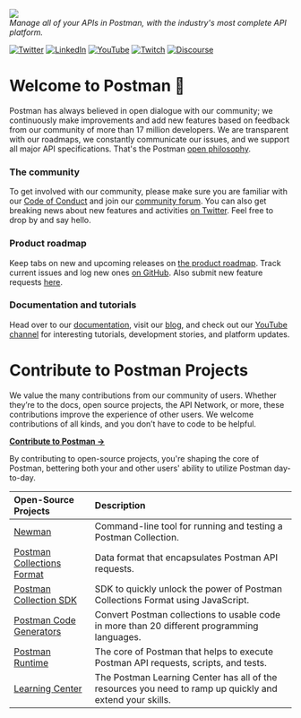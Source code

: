 <a href="https://www.postman.com/"><img src="https://assets.getpostman.com/common-share/postman-logo-horizontal-320x132.png" /></a><br />
_Manage all of your APIs in Postman, with the industry's most complete API platform._

[![Twitter](https://img.shields.io/badge/Twitter-%40getpostman-orange)](https://twitter.com/getpostman)
[![LinkedIn](https://img.shields.io/badge/LinkedIn-%40postman--platform-orange)](https://www.linkedin.com/company/postman-platform)
[![YouTube](https://img.shields.io/badge/YouTube-%40postman-orange)](https://www.youtube.com/c/postman)
[![Twitch](https://img.shields.io/badge/Twitch-%40getpostman-orange)](https://www.twitch.tv/getpostman)
[![Discourse](https://img.shields.io/badge/Discourse-%40postman-orange)](https://community.postman.com/)

# Welcome to Postman 🚀

Postman has always believed in open dialogue with our community; we continuously make improvements and add new features based on feedback from our community of more than 17 million developers. We are transparent with our roadmaps, we constantly communicate our issues, and we support all major API specifications. That's the Postman [open philosophy](https://www.postman.com/company/open-philosophy/).

### The community
To get involved with our community, please make sure you are familiar with our [Code of Conduct](https://www.postman.com/legal/community-code-of-conduct/) and join our [community forum](https://community.postman.com/). You can also get breaking news about new features and activities [on Twitter](https://twitter.com/getpostman). Feel free to drop by and say hello. 

### Product roadmap
Keep tabs on new and upcoming releases on [the product roadmap](https://github.com/postmanlabs/postman-app-support/projects/45?fullscreen=true). Track current issues and log new ones [on GitHub](https://github.com/postmanlabs/postman-app-support/issues). Also submit new feature requests [here](https://github.com/postmanlabs/postman-app-support/issues?q=is%3Aopen+is%3Aissue+label%3AFeature).

### Documentation and tutorials
Head over to our [documentation](https://learning.postman.com/), visit our [blog](https://blog.postman.com), and check out our [YouTube channel](https://www.youtube.com/c/postman) for interesting tutorials, development stories, and platform updates.

# Contribute to Postman Projects
We value the many contributions from our community of users. Whether they’re to the docs, open source projects, the API Network, or more, these contributions improve the experience of other users. We welcome contributions of all kinds, and you don’t have to code to be helpful.

**[Contribute to Postman →](https://www.postman.com/contributors/)**

By contributing to open-source projects, you're shaping the core of Postman, bettering both your and other users' ability to utilize Postman day-to-day.

Open-Source Projects | Description |
:-- | :--
[Newman](https://github.com/postmanlabs/newman) | Command-line tool for running and testing a Postman Collection. | 
[Postman Collections Format](https://github.com/postmanlabs/openapi-to-postman) | Data format that encapsulates Postman API requests. |
[Postman Collection SDK](https://github.com/postmanlabs/postman-collection) | SDK to quickly unlock the power of Postman Collections Format using JavaScript. |
[Postman Code Generators](https://github.com/postmanlabs/postman-code-generators) | Convert Postman collections to usable code in more than 20 different programming languages. |
[Postman Runtime](https://github.com/postmanlabs/postman-runtime) | The core of Postman that helps to execute Postman API requests, scripts, and tests. |
[Learning Center](https://github.com/postmanlabs/postman-docs) | The Postman Learning Center has all of the resources you need to ramp up quickly and extend your skills. |